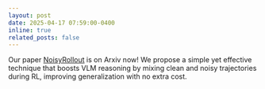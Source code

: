```yaml
---
layout: post
date: 2025-04-17 07:59:00-0400
inline: true
related_posts: false
---
```


Our paper [NoisyRollout](https://arxiv.org/pdf/2504.13055) is on Arxiv now! We propose a simple yet effective technique that boosts VLM reasoning by mixing clean and noisy trajectories during RL, improving generalization with no extra cost.
